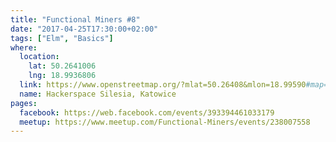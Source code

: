```yaml
---
title: "Functional Miners #8"
date: "2017-04-25T17:30:00+02:00"
tags: ["Elm", "Basics"]
where:
  location:
    lat: 50.2641006
    lng: 18.9936806
  link: https://www.openstreetmap.org/?mlat=50.26408&mlon=18.99590#map=19/50.26408/18.99590
  name: Hackerspace Silesia, Katowice
pages:
  facebook: https://web.facebook.com/events/393394461033179
  meetup: https://www.meetup.com/Functional-Miners/events/238007558
---
```

